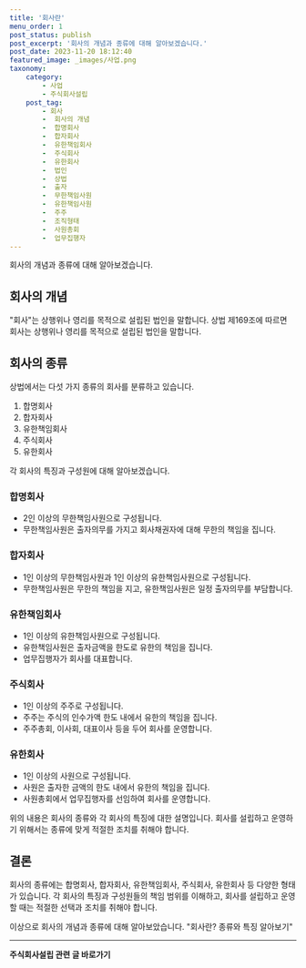 ```yaml
---
title: '회사란'
menu_order: 1
post_status: publish
post_excerpt: '회사의 개념과 종류에 대해 알아보겠습니다.'
post_date: 2023-11-20 18:12:40
featured_image: _images/사업.png
taxonomy:
    category:
        - 사업
        - 주식회사설립
    post_tag:
        - 회사
        -  회사의 개념
        -  합명회사
        -  합자회사
        -  유한책임회사
        -  주식회사
        -  유한회사
        -  법인
        -  상법
        -  출자
        -  무한책임사원
        -  유한책임사원
        -  주주
        -  조직형태
        -  사원총회
        -  업무집행자
---
```


회사의 개념과 종류에 대해 알아보겠습니다.

## 회사의 개념
"회사"는 상행위나 영리를 목적으로 설립된 법인을 말합니다. 상법 제169조에 따르면 회사는 상행위나 영리를 목적으로 설립된 법인을 말합니다.

## 회사의 종류
상법에서는 다섯 가지 종류의 회사를 분류하고 있습니다.

1. 합명회사
2. 합자회사
3. 유한책임회사
4. 주식회사
5. 유한회사

각 회사의 특징과 구성원에 대해 알아보겠습니다.

### 합명회사
- 2인 이상의 무한책임사원으로 구성됩니다.
- 무한책임사원은 출자의무를 가지고 회사채권자에 대해 무한의 책임을 집니다.

### 합자회사
- 1인 이상의 무한책임사원과 1인 이상의 유한책임사원으로 구성됩니다.
- 무한책임사원은 무한의 책임을 지고, 유한책임사원은 일정 출자의무를 부담합니다.

### 유한책임회사
- 1인 이상의 유한책임사원으로 구성됩니다.
- 유한책임사원은 출자금액을 한도로 유한의 책임을 집니다.
- 업무집행자가 회사를 대표합니다.

### 주식회사
- 1인 이상의 주주로 구성됩니다.
- 주주는 주식의 인수가액 한도 내에서 유한의 책임을 집니다.
- 주주총회, 이사회, 대표이사 등을 두어 회사를 운영합니다.

### 유한회사
- 1인 이상의 사원으로 구성됩니다.
- 사원은 출자한 금액의 한도 내에서 유한의 책임을 집니다.
- 사원총회에서 업무집행자를 선임하여 회사를 운영합니다.

위의 내용은 회사의 종류와 각 회사의 특징에 대한 설명입니다. 회사를 설립하고 운영하기 위해서는 종류에 맞게 적절한 조치를 취해야 합니다.

## 결론
회사의 종류에는 합명회사, 합자회사, 유한책임회사, 주식회사, 유한회사 등 다양한 형태가 있습니다. 각 회사의 특징과 구성원들의 책임 범위를 이해하고, 회사를 설립하고 운영할 때는 적절한 선택과 조치를 취해야 합니다.

이상으로 회사의 개념과 종류에 대해 알아보았습니다.
  "회사란? 종류와 특징 알아보기"

<!-- wp:separator -->
<hr class="wp-block-separator has-alpha-channel-opacity"/>
<!-- /wp:separator -->

<!-- wp:group {"backgroundColor":"base","layout":{"type":"constrained"}} -->
<div class="wp-block-group has-base-background-color has-background"><!-- wp:paragraph {"align":"center","fontSize":"medium"} -->
<p class="has-text-align-center has-large-font-size"><strong>주식회사설립 관련 글 바로가기</strong></p>
<!-- /wp:paragraph -->


<!-- wp:latest-posts
{"categories":[{"id":28083,"count":19,"description":"","link":"https://uknowlaw.com/category/%ec%a3%bc%ec%8b%9d%ed%9a%8c%ec%82%ac%ec%84%a4%eb%a6%bd/","name":"주식회사설립","slug":"주식회사설립","taxonomy":"category","parent":0,"meta":[],"_links":{"self":[{"href":"https://uknowlaw.com/wp-json/wp/v2/categories/28083"}],"collection":[{"href":"https://uknowlaw.com/wp-json/wp/v2/categories"}],"about":[{"href":"https://uknowlaw.com/wp-json/wp/v2/taxonomies/category"}],"wp:post_type":[{"href":"https://uknowlaw.com/wp-json/wp/v2/posts?categories=28083"}],"curies":[{"name":"wp","href":"https://api.w.org/{rel}","templated":true}]}}],"postsToShow":100,"excerptLength":28,"postLayout":"grid","columns":2,"featuredImageAlign":"left","featuredImageSizeSlug":"large","fontSize":"small"} /--></div>
<!-- /wp:group -->